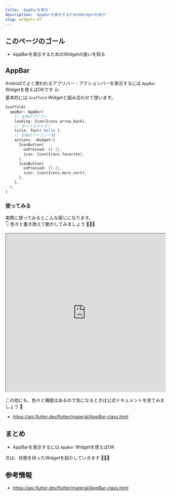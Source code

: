 ```yaml
---
title: 'AppBarを表示'
description: 'AppBarを表示するためのWidgetを紹介'
slug: widgets-07
---
```


## このページのゴール

- AppBarを表示するためのWidgetの扱いを知る

## AppBar

Androidでよく使われるアプリバー・アクションバーを表示するには `AppBar` Widgetを使えばOKです 👍  
基本的には `Scaffold` Widgetと組み合わせて使います。

```dart
Scaffold(
  appBar: AppBar(
    // 左側のアイコン
    leading: Icon(Icons.arrow_back),
    // タイトルテキスト
    title: Text('Hello'),
    // 右側のアイコン一覧
    actions: <Widget>[
      IconButton(
        onPressed: () {},
        icon: Icon(Icons.favorite),
      ),
      IconButton(
        onPressed: () {},
        icon: Icon(Icons.more_vert),
      ),
    ],
  ),
)
```

### 使ってみる

実際に使ってみるとこんな感じになります。  
👇 色々と書き換えて動かしてみましょう 💪💪💪

<iframe
    width="100%"
    height="500px"
    src="https://dartpad.dev/embed-flutter.html?null_safety=true&split=60&theme=dark&run=true&id=89d80bb7d7220bb5b8cfc0acbce1e78c">
</iframe>

この他にも、色々と機能はあるので気になるときは公式ドキュメントを見てみましょう 👀

- https://api.flutter.dev/flutter/material/AppBar-class.html


## まとめ

- AppBarを表示するには `AppBar` Widgetを使えばOK

次は、状態を持ったWidgetを紹介していきます 💪💪💪


## 参考情報

- https://api.flutter.dev/flutter/material/AppBar-class.html
